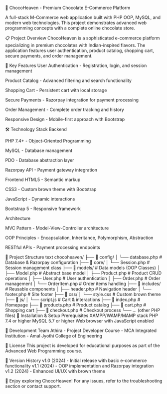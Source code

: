 🍫 ChocoHeaven - Premium Chocolate E-Commerce Platform

A full-stack M-Commerce web application built with PHP OOP, MySQL, and modern web technologies. This project demonstrates advanced web programming concepts with a complete online chocolate store.

📋 Project Overview
ChocoHeaven is a sophisticated e-commerce platform specializing in premium chocolates with Indian-inspired flavors. The application features user authentication, product catalog, shopping cart, secure payments, and order management.

🎯 Key Features
User Authentication - Registration, login, and session management 

Product Catalog - Advanced filtering and search functionality

Shopping Cart - Persistent cart with local storage

Secure Payments - Razorpay integration for payment processing

Order Management - Complete order tracking and history

Responsive Design - Mobile-first approach with Bootstrap

🛠️ Technology Stack
Backend

PHP 7.4+ - Object-Oriented Programming

MySQL - Database management

PDO - Database abstraction layer

Razorpay API - Payment gateway integration

Frontend
HTML5 - Semantic markup

CSS3 - Custom brown theme with Bootstrap

JavaScript - Dynamic interactions

Bootstrap 5 - Responsive framework

Architecture

MVC Pattern - Model-View-Controller architecture

OOP Principles - Encapsulation, Inheritance, Polymorphism, Abstraction

RESTful APIs - Payment processing endpoints

📁 Project Structure
text
chocoheaven/
├── 📁 config/
│   └── database.php                 # Database & Razorpay configuration
├── 📁 core/
│   └── Session.php                  # Session management class
├── 📁 models/                       # Data models (OOP Classes)
│   ├── Model.php                    # Abstract base model
│   ├── Product.php                  # Product CRUD operations
│   ├── User.php                     # User authentication
│   ├── Order.php                    # Order management
│   └── OrderItem.php                # Order items handling
├── 📁 includes/                     # Reusable components
│   ├── header.php                   # Navigation header
│   └── footer.php                   # Site footer
├── 📁 css/
│   └── style.css                    # Custom brown theme
├── 📁 js/
│   └── script.js                    # Cart & interactions
├── 📄 index.php                     # Homepage
├── 📄 products.php                  # Product catalog
├── 📄 cart.php                      # Shopping cart
├── 📄 checkout.php                  # Checkout process
└── ... (other PHP files)
🚀 Installation & Setup
Prerequisites
XAMPP/WAMP/MAMP stack
PHP 7.4 or higher
MySQL 5.7 or higher
Web browser with JavaScript enabled

👥 Development Team
Athira - Project Developer
Course - MCA Integrated
Institution - Amal Jyothi College of Engineering

📄 License
This project is developed for educational purposes as part of the Advanced Web Programming course.

🔄 Version History
v1.0 (2024) - Initial release with basic e-commerce functionality
v1.1 (2024) - OOP implementation and Razorpay integration
v1.2 (2024) - Enhanced UI/UX with brown theme

🍫 Enjoy exploring ChocoHeaven! For any issues, refer to the troubleshooting section or contact support.

